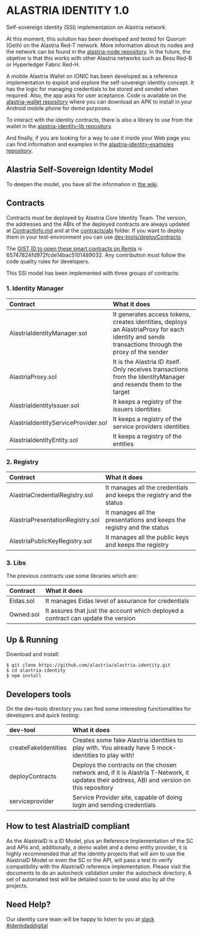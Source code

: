 
# ALASTRIA IDENTITY 1.0
Self-sovereign identity (SSI) implementation on Alastria network.

At this moment, this solution has been developed and tested for Quorum (Geth) on the Alastria Red-T network. More information about its nodes and the network can be found in the [alastria-node repository](https://github.com/alastria/alastria-node). In the future, the objetive is that this works with other Alastria networks such as Besu Red-B or Hyperledger Fabric Red-H.

A mobile Alastria Wallet on IONIC has been developed as a reference implementation to exploit and explore the self-sovereign identity concept. It has the logic for managing credentials to be stored and sended when required. Also, the app asks for user aceptance. Code is available on the [alastria-wallet repository](https://github.com/alastria/alastria-wallet) where you can download an APK to install in your Android mobile phone for demo purposes.

To interact with the identity contracts, there is also a library to use from the wallet in the [alastria-identity-lib repository](https://github.com/alastria/alastria-identity-lib).

And finally, if you are looking for a way to use it inside your Web page you can find information and examples in the [alastria-identity-examples repository](https://github.com/alastria/alastria-identity-example).


## Alastria Self-Sovereign Identity Model
To deepen the model, you have all the information in [the wiki](https://github.com/alastria/alastria-identity/wiki). 

## Contracts
Contracts must be deployed by Alastria Core Identity Team. The version, the addresses and the ABIs of the deployed contracts are always updated at [ContractInfo.md](https://github.com/alastria/alastria-identity/blob/develop/contracts/ContractInfo.md) and at the [contracts/abi](https://github.com/alastria/alastria-identity/tree/develop/contracts/abi) folder. If you want to deploy them in your test-environment you can use [dev-tools/deployContracts](https://github.com/alastria/alastria-identity/tree/develop/dev-tools/deployContracts).

The [GIST ID to open these smart contracts on Remix](https://remix.ethereum.org/#version=soljson-v0.4.23+commit.124ca40d.js&optimize=false&gist=65747824fd972fcde14bac5101489032) is 65747824fd972fcde14bac5101489032. Any contribution must follow the code quality rules for developers.

This SSI model has been implemented with three groups of contracts:
### 1. Identity Manager
|Contract      | What it does          | 
| :------------- |:-------------| 
| AlastriaIdentityManager.sol     |It generates access tokens, creates identities, deploys an AlastriaProxy for each identity and sends transactions through the proxy of the sender| 
| AlastriaProxy.sol     |It is the Alastria ID itself. Only receives transactions from the IdentityManager and resends them to the target  | 
| AlastriaIdentityIssuer.sol     | It keeps a registry of the issuers identities | 
| AlastriaIdentityServiceProvider.sol     |It keeps a registry of the service providers identities | 
| AlastriaIdentityEntity.sol     |It keeps a registry of the entities | 

### 2. Registry
|Contract      | What it does          | 
|:------------- |:-------------| 
| AlastriaCredentialRegistry.sol     |It manages all the credentials and keeps the registry and the status | 
| AlastriaPresentationRegistry.sol     |It manages all the presentations and keeps the registry and the status | 
| AlastriaPublicKeyRegistry.sol     | It manages all the public keys and keeps the registry | 

### 3. Libs 
 The previous contracts use some libraries which are:
 
| Contract      | What it does          | 
|:------------- |:-------------| 
| Eidas.sol     | It manages Eidas level of assurance for credentials| 
| Owned.sol     | It assures that just the account which deployed a contract can update the version | 

## Up & Running
Download and install:
```
$ git clone https://github.com/alastria/alastria-identity.git
$ cd alastria-identity
$ npm install
```

## Developers tools
On the dev-tools directory you can find some interesting functionalities for developers and quick testing:

| dev-tool      | What it does          | 
|:------------- |:-------------| 
| createFakeIdentities     | Creates some fake Alastria identities to play with. You already have 5 mock-identities to play with! | 
| deployContracts      | Deploys the contracts on the chosen network and, if it is Alastria T-Network, it updates their address, ABI and version on this repository|  
| serviceprovider | Service Provider site, capable of doing login and sending credentials |   

## How to test AlastriaID compliant
As the AlastriaID is a ID Model, plus an Reference Implementation of the SC and APIs and, additionally, a demo wallet and a demo entity provider, it is highly recommended that all the identity projects that will aim to use the AlastriaID Model or even the SC or the API, will pass a test to verify compatibility with the AlastriaID reference implementation.
Please visit the documents to do an autocheck validation under the autocheck directory.
A set of automated test will be detailed soon to be used also by all the projects.

## Need Help?
Our identity core team will be happy to listen to you at [slack #identidaddigital](https://github.com/alastria/alastria-node/wiki/HELP)

